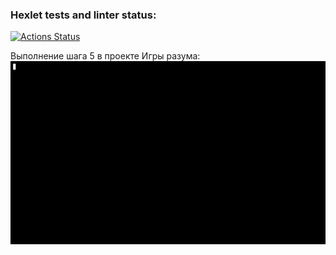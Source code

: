 ### Hexlet tests and linter status:
[![Actions Status](https://github.com/Oxana-Shu/python-project-49/actions/workflows/hexlet-check.yml/badge.svg)](https://github.com/Oxana-Shu/python-project-49/actions)

Выполнение шага 5 в проекте Игры разума:
![](https://github.com/Oxana-Shu/python-project-49/blob/main/brain-even.gif)
